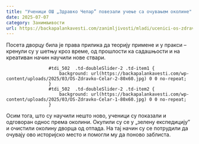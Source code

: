 ```yaml
---
title: "Ученици ОШ „Здравко Челар” повезали учење са очувањем околине"
date: 2025-07-07
category: Занимљивости
url: https://backapalankavesti.com/zanimljivosti/mladi/ucenici-os-zdravko-celar-povezali-ucenje-sa-ocuvanjem-okoline/
---
```


Посета дворцу била је права прилика да теорију примене и у пракси – кренули су у шетњу кроз време, од прошлости ка садашњости и на креативан начин научили нове ствари.

                
                    
                    #tdi_502  .td-doubleSlider-2 .td-item1 {
                        background: url(https://backapalankavesti.com/wp-content/uploads/2025/03/OS-Zdravko-Celar-2-80x60.jpg) 0 0 no-repeat;
                    }
                    #tdi_502  .td-doubleSlider-2 .td-item2 {
                        background: url(https://backapalankavesti.com/wp-content/uploads/2025/03/OS-Zdravko-Celar-1-80x60.jpg) 0 0 no-repeat;
                    }

Осим тога, што су научили нешто ново, ученици су показали и одговоран однос према околини. Окупили су се у „зелену експедицију” и очистили околину дворца од отпада. На тај начин су се потрудили да очувају ово историјско место и помогли му да поново заблиста.
